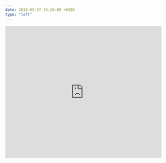 ```yaml
---
date: 2016-05-27 15:20:09 +0200
type: "left"
---
```

<iframe src="https://www.facebook.com/plugins/post.php?href=https%3A%2F%2Fwww.facebook.com%2Fphoto.php%3Ffbid%3D1005150422855537%26set%3Da.434824216554830.89303.100000817666251%26type%3D3&width=500" width="500" height="424" style="border:none;overflow:hidden" scrolling="no" frameborder="0" allowTransparency="true"></iframe>
